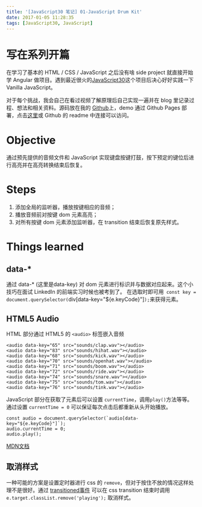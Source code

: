 ```yaml
---
title: '[JavaScript30 笔记] 01-JavaScript Drum Kit'
date: 2017-01-05 11:28:35
tags: [JavaScript30, JavaScript]
---
```


# 写在系列开篇
在学习了基本的 HTML / CSS / JavaScript 之后没有啥 side project 就直接开始学 Angular 做项目。遇到最近很火的[JavaScript30](https://JavaScript30.com)这个项目后决心好好实践一下 Vanilla JavaScript。

对于每个挑战，我会自己在看过视频了解原理后自己实现一遍并在 blog 里记录过程、想法和相关资料。源码放在我的 [Github](https://github.com/xg-wang/JavaScript30)上，demo 通过 Github Pages 部署，点击[这里](https://xg-wang.github.io/JavaScript30/)或 Github 的 readme 中连接可以访问。

# Objective
通过预先提供的音频文件和 JavaScript 实现键盘按键打鼓，按下预定的键位后进行高亮并在高亮转换结束后恢复。

# Steps
1. 添加全局的监听器，播放按键相应的音频；
2. 播放音频前对按键 dom 元素高亮；
3. 对所有按键 dom 元素添加监听器，在 transition 结束后恢复原先样式。

# Things learned
## data-*
通过 data-* (这里是data-key) 对 dom 元素进行标识并与数据对应起来。这个小技巧在面试 LinkedIn 的前端实习时候也被考到了。
在选取时即可用` const key = document.querySelector(`div[data-key="${e.keyCode}"]`);`来获得元素。

## HTML5 Audio
HTML 部分通过 HTML5 的 `<audio>` 标签嵌入音频
```
<audio data-key="65" src="sounds/clap.wav"></audio>
<audio data-key="83" src="sounds/hihat.wav"></audio>
<audio data-key="68" src="sounds/kick.wav"></audio>
<audio data-key="70" src="sounds/openhat.wav"></audio>
<audio data-key="71" src="sounds/boom.wav"></audio>
<audio data-key="72" src="sounds/ride.wav"></audio>
<audio data-key="74" src="sounds/snare.wav"></audio>
<audio data-key="75" src="sounds/tom.wav"></audio>
<audio data-key="76" src="sounds/tink.wav"></audio>
```
JavaScript 部分在获取了元素后可以设置 `currentTime`，调用`play()`方法等等。
通过设置 `currentTime = 0` 可以保证每次点击后都重新从头开始播放。
```
const audio = document.querySelector(`audio[data-key="${e.keyCode}"]`);
audio.currentTime = 0;
audio.play();
```

[MDN文档](https://developer.mozilla.org/en-US/docs/Web/Guide/HTML/Using_HTML5_audio_and_video)

## 取消样式
一种可能的方案是设置定时器进行 css 的 `remove`，但对于按住不放的情况这样处理不是很好。通过 [transitioned事件](https://developer.mozilla.org/en-US/docs/Web/Events/transitionend) 可以在 css transition 结束时调用 `e.target.classList.remove('playing');` 取消样式。

